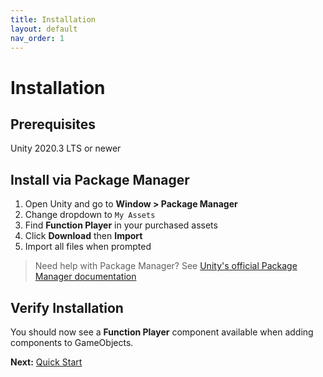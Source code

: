 ```yaml
---
title: Installation
layout: default
nav_order: 1
---
```


# Installation

## Prerequisites

Unity 2020.3 LTS or newer

## Install via Package Manager

1. Open Unity and go to **Window > Package Manager**
2. Change dropdown to `My Assets`
3. Find **Function Player** in your purchased assets
4. Click **Download** then **Import**
5. Import all files when prompted

> Need help with Package Manager? See [Unity's official Package Manager documentation](https://docs.unity3d.com/6000.2/Documentation/Manual/upm-ui-install2.html)

## Verify Installation

You should now see a **Function Player** component available when adding components to GameObjects.

**Next:** [Quick Start](quick-start.md)
